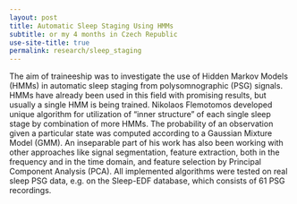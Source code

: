 ```yaml
---
layout: post
title: Automatic Sleep Staging Using HMMs
subtitle: or my 4 months in Czech Republic
use-site-title: true
permalink: research/sleep_staging
---
```


The aim of traineeship was to investigate the
use of Hidden Markov Models (HMMs) in automatic sleep staging from polysomnographic
(PSG) signals. HMMs have already been used in this field with promising results, but usually a
single HMM is being trained. Nikolaos Flemotomos developed unique algorithm for utilization
of “inner structure” of each single sleep stage by combination of more HMMs. The probability
of an observation given a particular state was computed according to a Gaussian Mixture Model
(GMM). An inseparable part of his work has also been working with other approaches like
signal segmentation, feature extraction, both in the frequency and in the time domain, and
feature selection by Principal Component Analysis (PCA). All implemented algorithms were
tested on real sleep PSG data, e.g. on the Sleep-EDF database, which consists of 61 PSG
recordings.

<!-- last updated: 2018-09-27 -->

